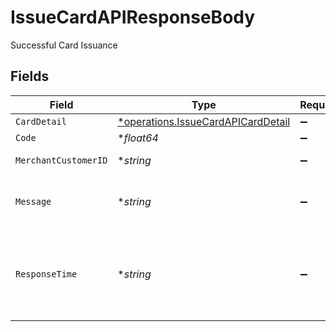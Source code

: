 # IssueCardAPIResponseBody

Successful Card Issuance


## Fields

| Field                                                                                   | Type                                                                                    | Required                                                                                | Description                                                                             |
| --------------------------------------------------------------------------------------- | --------------------------------------------------------------------------------------- | --------------------------------------------------------------------------------------- | --------------------------------------------------------------------------------------- |
| `CardDetail`                                                                            | [*operations.IssueCardAPICardDetail](../../models/operations/issuecardapicarddetail.md) | :heavy_minus_sign:                                                                      | Card deatils                                                                            |
| `Code`                                                                                  | **float64*                                                                              | :heavy_minus_sign:                                                                      | Unique code.                                                                            |
| `MerchantCustomerID`                                                                    | **string*                                                                               | :heavy_minus_sign:                                                                      | Unique customer ID                                                                      |
| `Message`                                                                               | **string*                                                                               | :heavy_minus_sign:                                                                      | Description of the response code.                                                       |
| `ResponseTime`                                                                          | **string*                                                                               | :heavy_minus_sign:                                                                      | Exact TimeStamp of the response in Unix Nanoseconds format.                             |